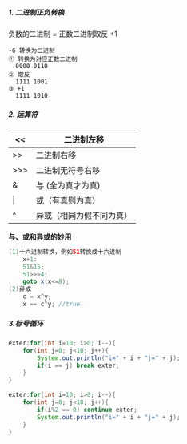 ##### 1. 二进制正负转换

 负数的二进制 =  正数二进制取反 +1

```shell
-6 转换为二进制
① 转换为对应正数二进制
  0000 0110
② 取反
  1111 1001
③ +1
  1111 1010
```



##### 2. 运算符

| <<   | 二进制左移               |
| ---- | ------------------------ |
| >>   | 二进制右移               |
| >>>  | 二进制无符号右移         |
| &    | 与  (全为真才为真)       |
| \|   | 或（有真则为真）         |
| ^    | 异或（相同为假不同为真） |

**与、或和异或的妙用**

```java
(1)十六进制转换，例如51转换成十六进制
	x+1:
    51&15;
	51>>>4;
	goto x(x<=8);
(2)异或
    c = x^y;
    x == c^y; //true
```





##### 3.标号循环

```java
exter:for(int i=10; i>0; i--){
    for(int j=0; j<10; j++){
        System.out.println("i=" + i + "j=" + j);
        if(i == j) break exter;
    }
}

exter:for(int i=10; i>0; i--){
    for(int j=0; j<10; j++){
        if(i%2 == 0) continue exter;
        System.out.println("i=" + i + "j=" + j);
    }
}
```





